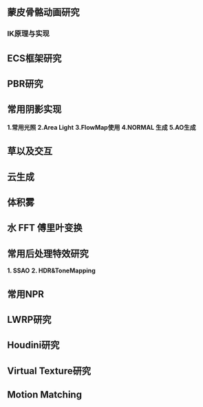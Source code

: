 ## 蒙皮骨骼动画研究
### IK原理与实现

## ECS框架研究

## PBR研究

## 常用阴影实现
**1.常用光照**
**2.Area Light**
**3.FlowMap使用**
**4.NORMAL 生成**
**5.AO生成**

## 草以及交互

## 云生成

## 体积雾

## 水 FFT 傅里叶变换

## 常用后处理特效研究
**1. SSAO**
**2. HDR&ToneMapping**

## 常用NPR

## LWRP研究

## Houdini研究

## Virtual Texture研究

## Motion Matching
